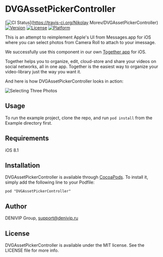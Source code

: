 # DVGAssetPickerController

[![CI Status](http://img.shields.io/travis/denivip/DVGAssetPickerController.svg?style=flat)](https://travis-ci.org/Nikolay Morev/DVGAssetPickerController)
[![Version](https://img.shields.io/cocoapods/v/DVGAssetPickerController.svg?style=flat)](http://cocoadocs.org/docsets/DVGAssetPickerController)
[![License](https://img.shields.io/cocoapods/l/DVGAssetPickerController.svg?style=flat)](http://cocoadocs.org/docsets/DVGAssetPickerController)
[![Platform](https://img.shields.io/cocoapods/p/DVGAssetPickerController.svg?style=flat)](http://cocoadocs.org/docsets/DVGAssetPickerController)

This is an attempt to reimplement Apple's UI from Messages.app for iOS where
you can select photos from Camera Roll to attach to your imessage.

We successfully use this component in our own [Together app](http://2gzr.com) for iOS.

Together helps you to organize, edit, cloud-store and share your videos on social networks, all in one app. Together is the easiest way to organize your video-library just the way you want it.

And here is how DVGAssetPickerController looks in action:

![Selecting Three Photos](Screenshots/screencapture1.gif)

## Usage

To run the example project, clone the repo, and run `pod install` from the Example directory first.

## Requirements

iOS 8.1

## Installation

DVGAssetPickerController is available through [CocoaPods](http://cocoapods.org). To install
it, simply add the following line to your Podfile:

    pod "DVGAssetPickerController"

## Author

DENIVIP Group, support@denivip.ru

## License

DVGAssetPickerController is available under the MIT license. See the LICENSE file for more info.

